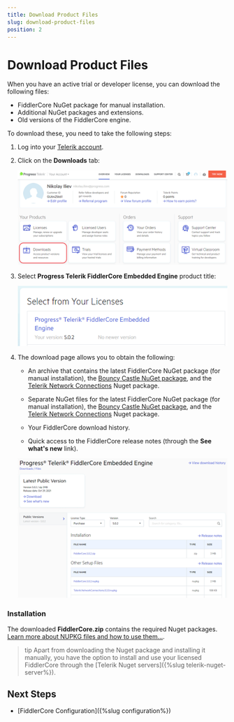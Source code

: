 ```yaml
---
title: Download Product Files
slug: download-product-files
position: 2
---
```


# Download Product Files

When you have an active trial or developer license, you can download the following files:

* FiddlerCore NuGet package for manual installation.
* Additional NuGet packages and extensions.
* Old versions of the FiddlerCore engine.

To download these, you need to take the following steps:

1. Log into your [Telerik account](https://www.telerik.com/account/).

1. Click on the **Downloads** tab:

    ![](images/downloads/account-downloads-002.png)

1. Select **Progress Telerik FiddlerCore Embedded Engine** product title:

    ![](images/downloads/account-downloads-003.png)

1. The download page allows you to obtain the following:

    - An archive that contains the latest FiddlerCore NuGet package (for manual installation), the [Bouncy Castle NuGet package](https://www.telerik.com/blogs/understanding-fiddler-certificate-generators), and the [Telerik Network Connections](https://docs.telerik.com/fiddlercore/api/telerik.networkconnections.networkconnection) Nuget package. 

    - Separate NuGet files for the latest FiddlerCore NuGet package (for manual installation), the [Bouncy Castle NuGet package](https://www.telerik.com/blogs/understanding-fiddler-certificate-generators), and the [Telerik Network Connections](https://docs.telerik.com/fiddlercore/api/telerik.networkconnections.networkconnection) Nuget package. 

    - Your FiddlerCore download history.

    - Quick access to the FiddlerCore release notes (through the **See what's new** link).

    ![](images/downloads/account-downloads-005.png)


### Installation

The downloaded **FiddlerCore<version>.zip** contains the required Nuget packages. [Learn more about NUPKG files and how to use them...](https://fileinfo.com/extension/nupkg).

>tip Apart from downloading the Nuget package and installing it manually, you have the option to install and use your licensed FiddlerCore through the [Telerik Nuget servers]({%slug telerik-nuget-server%}).

## Next Steps

- [FiddlerCore Configuration]({%slug configuration%})
